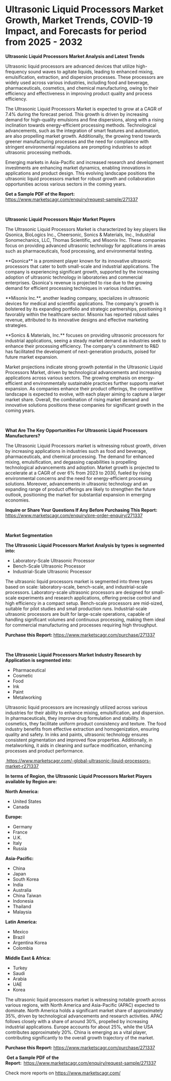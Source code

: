 <p><h1>Ultrasonic Liquid Processors Market Growth, Market Trends, COVID-19 Impact, and Forecasts for period from 2025 - 2032</h1></p><p><strong>Ultrasonic Liquid Processors Market Analysis and Latest Trends</strong></p>
<p><p>Ultrasonic liquid processors are advanced devices that utilize high-frequency sound waves to agitate liquids, leading to enhanced mixing, emulsification, extraction, and dispersion processes. These processors are widely used across various industries, including food and beverage, pharmaceuticals, cosmetics, and chemical manufacturing, owing to their efficiency and effectiveness in improving product quality and process efficiency.</p><p>The Ultrasonic Liquid Processors Market is expected to grow at a CAGR of 7.4% during the forecast period. This growth is driven by increasing demand for high-quality emulsions and fine dispersions, along with a rising inclination towards energy-efficient processing methods. Technological advancements, such as the integration of smart features and automation, are also propelling market growth. Additionally, the growing trend towards greener manufacturing processes and the need for compliance with stringent environmental regulations are prompting industries to adopt ultrasonic processing methods.</p><p>Emerging markets in Asia-Pacific and increased research and development investments are enhancing market dynamics, enabling innovations in applications and product design. This evolving landscape positions the ultrasonic liquid processors market for robust growth and collaboration opportunities across various sectors in the coming years.</p></p>
<p><strong>Get a Sample PDF of the Report:&nbsp;</strong> <a href="https://www.marketscagr.com/enquiry/request-sample/271337?utm_campaign=3541&utm_medium=2&utm_source=Github&utm_content=ia&utm_term=11042025&utm_id=ultrasonic-liquid-processors">https://www.marketscagr.com/enquiry/request-sample/271337</a></p>
<p>&nbsp;</p>
<p><strong>Ultrasonic Liquid Processors Major Market Players</strong></p>
<p><p>The Ultrasonic Liquid Processors Market is characterized by key players like Qsonica, BioLogics Inc., Cheersonic, Sonics & Materials, Inc., Industrial Sonomechanics, LLC, Thomas Scientific, and Misonix Inc. These companies focus on providing advanced ultrasonic technology for applications in areas such as pharmaceuticals, food processing, and environmental testing.</p><p>**Qsonica** is a prominent player known for its innovative ultrasonic processors that cater to both small-scale and industrial applications. The company is experiencing significant growth, supported by the increasing adoption of ultrasonic technology in laboratories and commercial enterprises. Qsonica's revenue is projected to rise due to the growing demand for efficient processing techniques in various industries.</p><p>**Misonix Inc.**, another leading company, specializes in ultrasonic devices for medical and scientific applications. The company's growth is bolstered by its expanding portfolio and strategic partnerships, positioning it favorably within the healthcare sector. Misonix has reported robust sales revenue, attributed to its innovative designs and effective marketing strategies.</p><p>**Sonics & Materials, Inc.** focuses on providing ultrasonic processors for industrial applications, seeing a steady market demand as industries seek to enhance their processing efficiency. The company's commitment to R&D has facilitated the development of next-generation products, poised for future market expansion.</p><p>Market projections indicate strong growth potential in the Ultrasonic Liquid Processors Market, driven by technological advancements and increasing applications across various sectors. The growing emphasis on energy-efficient and environmentally sustainable practices further supports market expansion. As companies enhance their product offerings, the competitive landscape is expected to evolve, with each player aiming to capture a larger market share. Overall, the combination of rising market demand and innovative solutions positions these companies for significant growth in the coming years.</p></p>
<p>&nbsp;</p>
<p><strong>What Are The Key Opportunities For Ultrasonic Liquid Processors Manufacturers?</strong></p>
<p><p>The Ultrasonic Liquid Processors market is witnessing robust growth, driven by increasing applications in industries such as food and beverage, pharmaceuticals, and chemical processing. The demand for enhanced mixing, emulsification, and degassing capabilities is propelling technological advancements and adoption. Market growth is projected to accelerate at a CAGR of over 6% from 2023 to 2030, fueled by rising environmental concerns and the need for energy-efficient processing solutions. Moreover, advancements in ultrasonic technology and an expanding range of product offerings are likely to strengthen the future outlook, positioning the market for substantial expansion in emerging economies.</p></p>
<p><strong>Inquire or Share Your Questions If Any Before Purchasing This Report:</strong> <a href="https://www.marketscagr.com/enquiry/pre-order-enquiry/271337?utm_campaign=3541&utm_medium=2&utm_source=Github&utm_content=ia&utm_term=11042025&utm_id=ultrasonic-liquid-processors">https://www.marketscagr.com/enquiry/pre-order-enquiry/271337</a></p>
<p>&nbsp;</p>
<p><strong>Market Segmentation</strong></p>
<p><strong>The Ultrasonic Liquid Processors Market Analysis by types is segmented into:</strong></p>
<p><ul><li>Laboratory-Scale Ultrasonic Processor</li><li>Bench-Scale Ultrasonic Processor</li><li>Industrial-Scale Ultrasonic Processor</li></ul></p>
<p><p>The ultrasonic liquid processors market is segmented into three types based on scale: laboratory-scale, bench-scale, and industrial-scale processors. Laboratory-scale ultrasonic processors are designed for small-scale experiments and research applications, offering precise control and high efficiency in a compact setup. Bench-scale processors are mid-sized, suitable for pilot studies and small production runs. Industrial-scale ultrasonic processors are built for large-scale operations, capable of handling significant volumes and continuous processing, making them ideal for commercial manufacturing and processes requiring high throughput.</p></p>
<p><strong>Purchase this Report:&nbsp;</strong><a href="https://www.marketscagr.com/purchase/271337?utm_campaign=3541&utm_medium=2&utm_source=Github&utm_content=ia&utm_term=11042025&utm_id=ultrasonic-liquid-processors">https://www.marketscagr.com/purchase/271337</a></p>
<p>&nbsp;</p>
<p><strong>The Ultrasonic Liquid Processors Market Industry Research by Application is segmented into:</strong></p>
<p><ul><li>Pharmaceutical</li><li>Cosmetic</li><li>Food</li><li>Ink</li><li>Paint</li><li>Metalworking</li></ul></p>
<p><p>Ultrasonic liquid processors are increasingly utilized across various industries for their ability to enhance mixing, emulsification, and dispersion. In pharmaceuticals, they improve drug formulation and stability. In cosmetics, they facilitate uniform product consistency and texture. The food industry benefits from effective extraction and homogenization, ensuring quality and safety. In inks and paints, ultrasonic technology ensures consistent pigmentation and improved flow properties. Additionally, in metalworking, it aids in cleaning and surface modification, enhancing processes and product performance.</p></p>
<p><a href="https://www.marketscagr.com/-global-ultrasonic-liquid-processors-market-r271337?utm_campaign=3541&utm_medium=2&utm_source=Github&utm_content=ia&utm_term=11042025&utm_id=ultrasonic-liquid-processors">&nbsp;https://www.marketscagr.com/-global-ultrasonic-liquid-processors-market-r271337</a></p>
<p><strong>In terms of Region, the Ultrasonic Liquid Processors Market Players available by Region are:</strong></p>
<p>
    <p> <strong> North America: </strong>
        <ul>
            <li>United States</li>
            <li>Canada</li>
        </ul>
        </p> 
    <p> <strong> Europe: </strong>
        <ul>
            <li>Germany</li>
            <li>France</li>
            <li>U.K.</li>
            <li>Italy</li>
            <li>Russia</li>
        </ul>
        </p> 
    <p> <strong> Asia-Pacific: </strong>
        <ul>
            <li>China</li>
            <li>Japan</li>
            <li>South Korea</li>
            <li>India</li>
            <li>Australia</li>
            <li>China Taiwan</li>
            <li>Indonesia</li>
            <li>Thailand</li>
            <li>Malaysia</li>
        </ul>
        </p> 
    <p> <strong> Latin America: </strong>
        <ul>
            <li>Mexico</li>
            <li>Brazil</li>
            <li>Argentina Korea</li>
            <li>Colombia</li>
        </ul>
        </p> 
    <p> <strong> Middle East & Africa: </strong>
        <ul>
            <li>Turkey</li>
            <li>Saudi</li>
            <li>Arabia</li>
            <li>UAE</li>
            <li>Korea</li>
        </ul>
    </p>
    </p>
<p><p>The ultrasonic liquid processors market is witnessing notable growth across various regions, with North America and Asia-Pacific (APAC) expected to dominate. North America holds a significant market share of approximately 35%, driven by technological advancements and research activities. APAC follows closely with a share of around 30%, propelled by increasing industrial applications. Europe accounts for about 25%, while the USA contributes approximately 20%. China is emerging as a vital player, contributing significantly to the overall growth trajectory of the market.</p></p>
<p><strong>Purchase this Report: </strong><a href="https://www.marketscagr.com/purchase/271337?utm_campaign=3541&utm_medium=2&utm_source=Github&utm_content=ia&utm_term=11042025&utm_id=ultrasonic-liquid-processors">https://www.marketscagr.com/purchase/271337</a></p>
<p>&nbsp;<strong>Get a Sample PDF of the Report:&nbsp;&nbsp;</strong><a href="https://www.marketscagr.com/enquiry/request-sample/271337?utm_campaign=3541&utm_medium=2&utm_source=Github&utm_content=ia&utm_term=11042025&utm_id=ultrasonic-liquid-processors">https://www.marketscagr.com/enquiry/request-sample/271337</a></p>
<p><strong></strong></p>
<p>Check more reports on <a href="https://www.marketscagr.com/?utm_campaign=3541&utm_medium=2&utm_source=Github&utm_content=ia&utm_term=11042025&utm_id=ultrasonic-liquid-processors">https://www.marketscagr.com/</a></p>